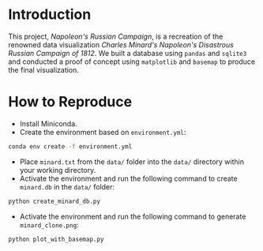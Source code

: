 # Introduction

This project, *Napoleon's Russian Campaign*, is a recreation of the renowned data visualization *Charles Minard's Napoleon's Disastrous Russian Campaign of 1812*. We built a database using `pandas` and `sqlite3` and conducted a proof of concept using `matplotlib` and `basemap` to produce the final visualization.

# How to Reproduce

- Install Miniconda.
- Create the environment based on `environment.yml`:
```bash
conda env create -f environment.yml
```
- Place `minard.txt` from the `data/` folder into the `data/` directory within your working directory.
- Activate the environment and run the following command to create `minard.db` in the `data/` folder:
```bash
python create_minard_db.py
```
- Activate the environment and run the following command to generate `minard_clone.png`:
```bash
python plot_with_basemap.py
```
